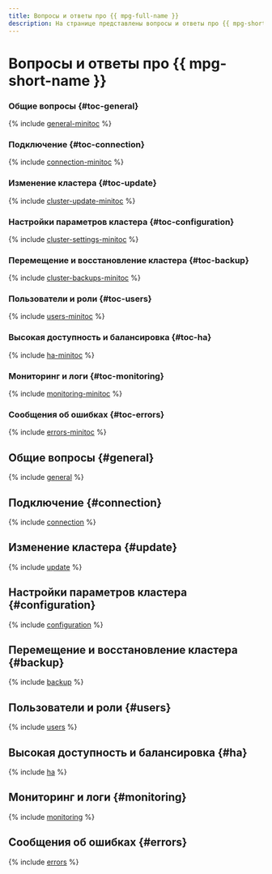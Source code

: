 ```yaml
---
title: Вопросы и ответы про {{ mpg-full-name }}
description: На странице представлены вопросы и ответы про {{ mpg-short-name }}.
---
```


# Вопросы и ответы про {{ mpg-short-name }}


### Общие вопросы {#toc-general}

{% include [general-minitoc](../../_qa/managed-postgresql/minitoc/general.md) %}

### Подключение {#toc-connection}

{% include [connection-minitoc](../../_qa/managed-postgresql/minitoc/connection.md) %}

### Изменение кластера {#toc-update}

{% include [cluster-update-minitoc](../../_qa/managed-postgresql/minitoc/update.md) %}

### Настройки параметров кластера {#toc-configuration}

{% include [cluster-settings-minitoc](../../_qa/managed-postgresql/minitoc/configuration.md) %}

### Перемещение и восстановление кластера {#toc-backup}

{% include [cluster-backups-minitoc](../../_qa/managed-postgresql/minitoc/backup.md) %}

### Пользователи и роли {#toc-users}

{% include [users-minitoc](../../_qa/managed-postgresql/minitoc/users.md) %}

### Высокая доступность и балансировка {#toc-ha}

{% include [ha-minitoc](../../_qa/managed-postgresql/minitoc/ha.md) %}

### Мониторинг и логи {#toc-monitoring}

{% include [monitoring-minitoc](../../_qa/managed-postgresql/minitoc/monitoring.md) %}

### Сообщения об ошибках {#toc-errors}

{% include [errors-minitoc](../../_qa/managed-postgresql/minitoc/errors.md) %}

## Общие вопросы {#general}

{% include [general](../../_qa/managed-postgresql/general.md) %}

## Подключение {#connection}

{% include [connection](../../_qa/managed-postgresql/connection.md) %}

## Изменение кластера {#update}

{% include [update](../../_qa/managed-postgresql/update.md) %}

## Настройки параметров кластера {#configuration}

{% include [configuration](../../_qa/managed-postgresql/configuration.md) %}

## Перемещение и восстановление кластера {#backup}

{% include [backup](../../_qa/managed-postgresql/backup.md) %}

## Пользователи и роли {#users}

{% include [users](../../_qa/managed-postgresql/users.md) %}

## Высокая доступность и балансировка {#ha}

{% include [ha](../../_qa/managed-postgresql/ha.md) %}

## Мониторинг и логи {#monitoring}

{% include [monitoring](../../_qa/managed-postgresql/monitoring.md) %}

## Сообщения об ошибках {#errors}

{% include [errors](../../_qa/managed-postgresql/errors.md) %}
